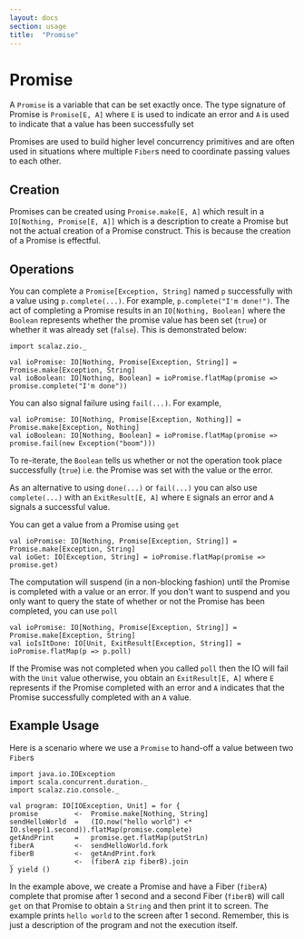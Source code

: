 ```yaml
---
layout: docs
section: usage
title:  "Promise"
---
```


# Promise

A `Promise` is a variable that can be set exactly once. The type signature of Promise is `Promise[E, A]` where `E` is 
used to indicate an error and `A` is used to indicate that a value has been successfully set 

Promises are used to build higher level concurrency primitives and are often used in situations where multiple `Fiber`s
need to coordinate passing values to each other. 

## Creation 
Promises can be created using `Promise.make[E, A]` which result in a `IO[Nothing, Promise[E, A]]` which is a description
to create a Promise but not the actual creation of a Promise construct. This is because the creation of a Promise is 
effectful.

## Operations
You can complete a `Promise[Exception, String]` named `p` successfully with a value using `p.complete(...)`. 
For example, `p.complete("I'm done!")`. The act of completing a Promise results in an `IO[Nothing, Boolean]` where
the `Boolean` represents whether the promise value has been set (`true`) or whether it was already set (`false`). 
This is demonstrated below:

```tut:silent
import scalaz.zio._
```

```tut:silent
val ioPromise: IO[Nothing, Promise[Exception, String]] = Promise.make[Exception, String]
val ioBoolean: IO[Nothing, Boolean] = ioPromise.flatMap(promise => promise.complete("I'm done"))
```

You can also signal failure using `fail(...)`. For example, 

```tut:silent
val ioPromise: IO[Nothing, Promise[Exception, Nothing]] = Promise.make[Exception, Nothing]
val ioBoolean: IO[Nothing, Boolean] = ioPromise.flatMap(promise => promise.fail(new Exception("boom")))
```

To re-iterate, the `Boolean` tells us whether or not the operation took place successfully (`true`) i.e. the Promise
was set with the value or the error. 

As an alternative to using `done(...)` or `fail(...)` you can also use `complete(...)` with an `ExitResult[E, A]` where
`E` signals an error and `A` signals a successful value.

You can get a value from a Promise using `get`

```tut:silent
val ioPromise: IO[Nothing, Promise[Exception, String]] = Promise.make[Exception, String]
val ioGet: IO[Exception, String] = ioPromise.flatMap(promise => promise.get)
```

The computation will suspend (in a non-blocking fashion) until the Promise is completed with a value or an error.
If you don't want to suspend and you only want to query the state of whether or not the Promise has been completed, 
you can use `poll`

```tut:silent
val ioPromise: IO[Nothing, Promise[Exception, String]] = Promise.make[Exception, String]
val ioIsItDone: IO[Unit, ExitResult[Exception, String]] = ioPromise.flatMap(p => p.poll)
```

If the Promise was not completed when you called `poll` then the IO will fail with the `Unit` value otherwise, 
you obtain an `ExitResult[E, A]` where `E` represents if the Promise completed with an error and `A` indicates
that the Promise successfully completed with an `A` value.

## Example Usage
Here is a scenario where we use a `Promise` to hand-off a value between two `Fiber`s

```tut:silent
import java.io.IOException
import scala.concurrent.duration._
import scalaz.zio.console._

val program: IO[IOException, Unit] = for {
promise         <-  Promise.make[Nothing, String]
sendHelloWorld  =   (IO.now("hello world") <* IO.sleep(1.second)).flatMap(promise.complete)
getAndPrint     =   promise.get.flatMap(putStrLn)
fiberA          <-  sendHelloWorld.fork
fiberB          <-  getAndPrint.fork
_               <-  (fiberA zip fiberB).join
} yield ()
```

In the example above, we create a Promise and have a Fiber (`fiberA`) complete that promise after 1 second and a second 
Fiber (`fiberB`) will call `get` on that Promise to obtain a `String` and then print it to screen. The example prints 
`hello world` to the screen after 1 second. Remember, this is just a description of the program and not the execution 
itself.